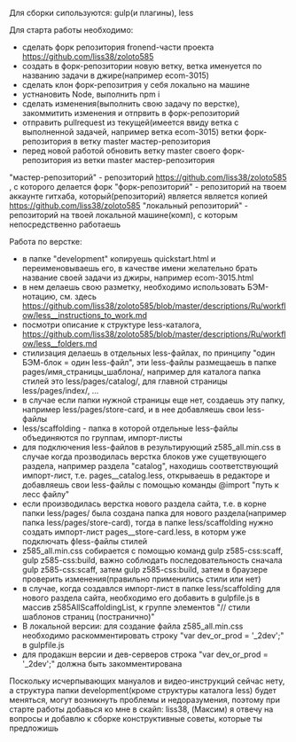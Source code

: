 Для сборки сипользуются:
gulp(и плагины), less

Для старта работы необходимо:
 - сделать форк репозитория fronend-части проекта https://github.com/liss38/zoloto585
 - создать в форк-репозитории новую ветку, ветка именуется по названию задачи в джире(например ecom-3015)
 - сделать клон форк-репозитрия у себя локально на машине
 - устнановить Node, выполнить npm i
 - сделать изменения(выполнить свою задачу по верстке), закоммитить изменения и отпрвить в форк-репозиторий
 - отправить pullrequest из текущей(имеется ввиду ветка с выполненной задачей, например ветка ecom-3015) ветки форк-репозитория в ветку master мастер-репозитория
 - перед новой работой обновить ветку master своего форк-репозитория из ветки master мастер-репозитория

"мастер-репозиторий" - репозиторий https://github.com/liss38/zoloto585 , с которого делается форк
"форк-репозиторий" - репозиторий на твоем аккаунте гитхаба, который(репозиторий) является является копией https://github.com/liss38/zoloto585
"локальный репозиторий" - репозиторий на твоей локальной машине(комп), с которым непосредственно работаешь



Работа по верстке:
 - в папке "development" копируешь quickstart.html и переименовываешь его, в качестве имени желательно брать название своей задачи из джиры, например ecom-3015.html
 - в нем делаешь свою разметку, необходимо использовать БЭМ-нотацию, см. здесь https://github.com/liss38/zoloto585/blob/master/descriptions/Ru/workflow/less__instructions_to_work.md
 - посмотри описание к структуре less-каталога, https://github.com/liss38/zoloto585/blob/master/descriptions/Ru/workflow/less__folders.md
 - стилизация делаешь в отдельных less-файлах, по принципу "один БЭМ-блок = один less-файл", эти less-файлы размещаешь в папке pages/имя_страницы_шаблона/, например для каталога папка стилей это less/pages/catalog/, для главной страницы less/pages/index/, ...
 - в случае если папки нужной страницы еще нет, создаешь эту папку, например less/pages/store-card, и в нее добавляешь свои less-файлы
 - less/scaffolding - папка в которой отдельные less-файлы объединяются по группам, импорт-листы
 - для подключения less-файлов в результирующий z585_all.min.css в случае когда прозводилась верстка блоков уже сущетвующего раздела, например раздела "catalog", находишь соответствующий импорт-лист, т.е. pages__catalog.less, открываешь в редакторе и добавляешь свои less-файлы с помощью команды @import "путь к лесс файлу"
 - если производилась верстка нового раздела сайта, т.е. в корне папки less/pages/ была создана папка для нового раздела(например папка less/pages/store-card), тогда в папке less/scaffolding нужно создать импорт-лист pages__store-card.less, в которм уже подключать фless-файлы стилей
 - z585_all.min.css собирается с помощью команд gulp z585-css:scaff, gulp z585-css:build, важно соблюдать последовательность сначала gulp z585-css:scaff, затем gulp z585-css:build, затем в браузере проверить изменения(правильно применились стили или нет)
 - в случае, когда создавлся импорт-лист в папке less/scaffolding для нового раздела сайта, необходимо его добавить в gulpfile.js в массив z585AllScaffoldingList, к группе элементов "// стили шаблонов страниц (постранично)"
 - В локальной версии: для создание файла z585_all.min.css необходимо раскомментировать строку "var dev_or_prod = '_2dev';" в gulpfile.js
 - для продакшн версии и дев-серверов строка "var dev_or_prod = '_2dev';" должна быть закомментирована


Поскольку исчерпывающих мануалов и видео-инструкций сейчас нету,
а структура папки development(кроме структуры каталога less) будет меняться, 
могут возникнуть проблемы и недоразумения, поэтому при старте работы добавься ко мне в скайп: liss38, (Максим)
я отвечу на вопросы и добавлю к сборке конструктивные советы, которые ты предложишь